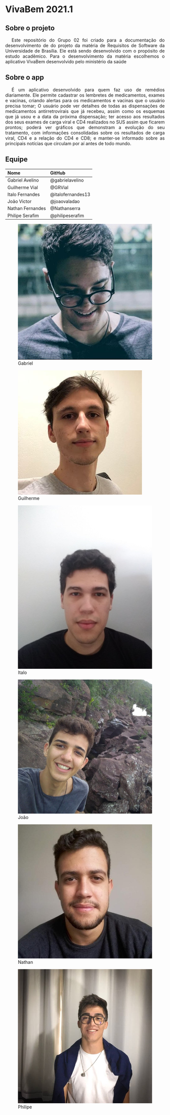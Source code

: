 # <a>VivaBem 2021.1</a>

## <a>Sobre o projeto</a>

<p style="text-indent: 20px; text-align: justify">Este repositório do Grupo 02 foi criado para a documentação do desenvolvimento de do projeto da matéria de Requisitos de Software da Universidade de Brasília. Ele está sendo desenvolvido com o propósito de estudo acadêmico. Para o desenvolvimento da matéria escolhemos o aplicativo VivaBem desenvolvido pelo ministério da saúde
</p>

## <a>Sobre o app</a>

<p style="text-indent: 20px; text-align: justify">É um aplicativo desenvolvido para quem faz uso de remédios diariamente. Ele permite cadastrar os lembretes de medicamentos, exames e vacinas, criando alertas para os medicamentos e vacinas que o usuário precisa tomar; O usuário pode ver detalhes de todas as dispensações de medicamentos antirretrovirais que já recebeu, assim como os esquemas que já usou e a data da próxima dispensação; ter acesso aos resultados dos seus exames de carga viral e CD4 realizados no SUS assim que ficarem prontos; poderá ver gráficos que demonstram a evolução do seu tratamento, com informações consolidadas sobre os resultados de carga viral, CD4 e a relação do CD4 e CD8; e manter-se informado sobre as principais notícias que circulam por aí antes de todo mundo.
</p>

## <a>Equipe</a>



| Nome             | GitHub            |
| :--------------- | :---------------- |
| Gabriel Avelino  | @gabrielavelino   |
| Guilherme Vial   | @GRVial           |
| Italo Fernandes  | @italofernandes13 |
| João Victor      | @joaovaladao      |
| Nathan Fernandes | @Nathanserra      |
| Philipe Serafim  | @philipeserafim   |


<div class="fotos_div">
<div class="hover11"><figure><img alt="1" src="./img/Gabriel.jpg"><span>Gabriel</span></figure></div>
<div class="hover11"><figure><img alt="2" src="./img/Guilherme.jpg"><span>Guilherme</span></figure></div>
<div class="hover11"><figure><img alt="3" src="./img/Italo.jpg"><span>Italo</span></figure></div>
<div class="hover11"><figure><img alt="4" src="./img/Joao.jpg"><span>João</span></figure></div>
<div class="hover11"><figure><img alt="5" src="./img/Nathan.jpg"><span>Nathan</span></figure></div>
<div class="hover11"><figure><img alt="6" src="./img/Philipe.jpg"><span>Philipe</span></figure></div>
</div>
